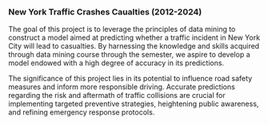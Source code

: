 ### New York Traffic Crashes Caualties (2012-2024)

The goal of this project is to leverage the principles of data mining to construct a model aimed at predicting whether a traffic incident in New York City will lead to casualties. 
By harnessing the knowledge and skills acquired through data mining course through the semester, we aspire to develop a model endowed with a high degree of accuracy in its predictions.

The significance of this project lies in its potential to influence road safety measures and inform more responsible driving. Accurate predictions regarding the risk and aftermath of traffic 
collisions are crucial for implementing targeted preventive strategies, heightening public awareness, and refining emergency response protocols.
